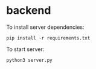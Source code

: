 # backend

To install server dependencies:
```
pip install -r requirements.txt
```

To start server:
```
python3 server.py
```

